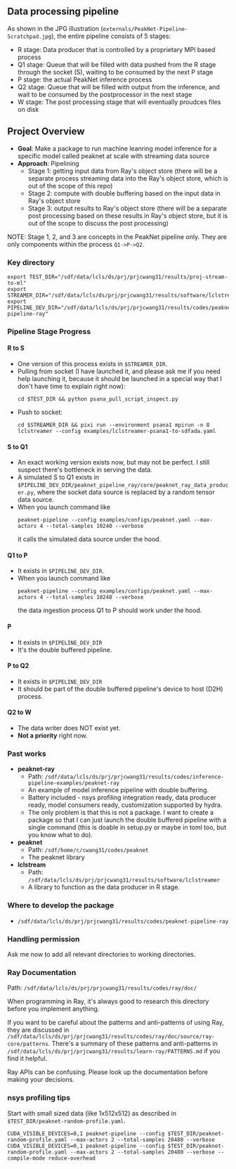 ## Data processing pipeline

As shown in the JPG illustration (`externals/PeakNet-Pipeline-Scratchpad.jpg`),
the entire pipeline consists of 5 stages:
- R stage: Data producer that is controlled by a proprietary MPI based process
- Q1 stage: Queue that will be filled with data pushed from the R stage through
  the socket (S), waiting to be consumed by the next P stage
- P stage: the actual PeakNet inference process
- Q2 stage: Queue that will be filled with output from the inference, and wait
  to be consumed by the postprocessor in the next stage
- W stage: The post processing stage that will eventually proudces files on disk

## Project Overview

- **Goal**: Make a package to run machine leanring model inference for a
  specific model called peaknet at scale with streaming data source
- **Approach**: Pipelining
  - Stage 1: getting input data from Ray's object store (there will be a
    separate process streaming data into the Ray's object store, which is out of
    the scope of this repo)
  - Stage 2: compute with double buffering based on the input data in Ray's
    object store
  - Stage 3: output results to Ray's object store (there will be a separate post
    processing based on these results in Ray's object store, but it is out of
    the scope to discuss the post processing)

NOTE: Stage 1, 2, and 3 are concepts in the PeakNet pipeline only.  They are
only components within the process `Q1->P->Q2`.

### Key directory

```
export TEST_DIR="/sdf/data/lcls/ds/prj/prjcwang31/results/proj-stream-to-ml"
export STREAMER_DIR="/sdf/data/lcls/ds/prj/prjcwang31/results/software/lclstreamer"
export PIPELINE_DEV_DIR="/sdf/data/lcls/ds/prj/prjcwang31/results/codes/peaknet-pipeline-ray"
```

### Pipeline Stage Progress

#### **R to S**

- One version of this process exists in `$STREAMER_DIR`.
- Pulling from socket (I have launched it, and please ask me if you need help
  launching it, because it should be launched in a special way that I don't have
  time to explain right now):
  ```
  cd $TEST_DIR && python psana_pull_script_inspect.py
  ```
- Push to socket:
  ```
  cd $STREAMER_DIR && pixi run --environment psana1 mpirun -n 8 lclstreamer --config examples/lclstreamer-psana1-to-sdfada.yaml
  ```

#### **S to Q1**

- An exact working version exists now, but may not be perfect.  I still suspect
  there's bottleneck in serving the data.
- A simulated S to Q1 exists in `$PIPELINE_DEV_DIR/peaknet_pipeline_ray/core/peaknet_ray_data_producer.py`, where the socket data source is replaced by a random tensor data source.
- When you launch command like
  ```
  peaknet-pipeline --config examples/configs/peaknet.yaml --max-actors 4 --total-samples 10240 --verbose
  ```
  it calls the simulated data source under the hood.

#### **Q1 to P**

- It exists in `$PIPELINE_DEV_DIR`.
- When you launch command like
  ```
  peaknet-pipeline --config examples/configs/peaknet.yaml --max-actors 4 --total-samples 10240 --verbose
  ```
  the data ingestion process Q1 to P should work under the hood.

#### **P**

- It exists in `$PIPELINE_DEV_DIR`
- It's the double buffered pipeline.

#### **P to Q2**

- It exists in `$PIPELINE_DEV_DIR`
- It should be part of the double buffered pipeline's device to host (D2H) process.

#### **Q2 to W**

- The data writer does NOT exist yet.
- **Not a priority** right now.

### Past works

- **peaknet-ray**
  - Path: `/sdf/data/lcls/ds/prj/prjcwang31/results/codes/inference-pipeline-examples/peaknet-ray`
  - An example of model inference pipeline with double buffering.
  - Battery included - nsys profiling integration ready, data producer ready, model
    consumers ready, customization supported by hydra.
  - The only problem is that this is not a package.  I want to create a package
    so that I can just launch the double buffered pipeline with a single
    command (this is doable in setup.py or maybe in toml too, but you know what
    to do).
- **peaknet**
  - Path: `/sdf/home/c/cwang31/codes/peaknet`
  - The peaknet library
- **lclstream**
  - Path: `/sdf/data/lcls/ds/prj/prjcwang31/results/software/lclstreamer`
  - A library to function as the data producer in R stage.

### Where to develop the package

- `/sdf/data/lcls/ds/prj/prjcwang31/results/codes/peaknet-pipeline-ray`

### Handling permission

Ask me now to add all relevant directories to working directories.

### Ray Documentation

Path: `/sdf/data/lcls/ds/prj/prjcwang31/results/codes/ray/doc/`

When programming in Ray, it's always good to research this directory before you
implement anything.

If you want to be careful about the patterns and anti-patterns of using Ray,
they are discussed in
`/sdf/data/lcls/ds/prj/prjcwang31/results/codes/ray/doc/source/ray-core/patterns`.
There's a summary of these patterns and anti-patterns in
`/sdf/data/lcls/ds/prj/prjcwang31/results/learn-ray/PATTERNS.md` if you find it
helpful.

Ray APIs can be confusing.  Please look up the documentation before making your
decisions.

### nsys profiling tips

Start with small sized data (like 1x512x512) as described in `$TEST_DIR/peaknet-random-profile.yaml`.

```
CUDA_VISIBLE_DEVICES=0,1 peaknet-pipeline --config $TEST_DIR/peaknet-random-profile.yaml --max-actors 2 --total-samples 20480 --verbose
CUDA_VISIBLE_DEVICES=0,1 peaknet-pipeline --config $TEST_DIR/peaknet-random-profile.yaml --max-actors 2 --total-samples 20480 --verbose --compile-mode reduce-overhead
```
